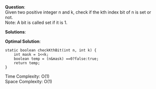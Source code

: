 **Question**:  
Given two positive integer n and  k, check if the kth index bit of n is set or not.  
 Note: A bit is called set if it is 1.    

**Solutions**:   


**Optimal Solution**:  

    static boolean checkKthBit(int n, int k) {
        int mask = 1<<k;
        boolean temp = (n&mask) ==0?false:true;
        return temp;
    }

Time Complexity: O(1)  
Space Complexity: O(1) 